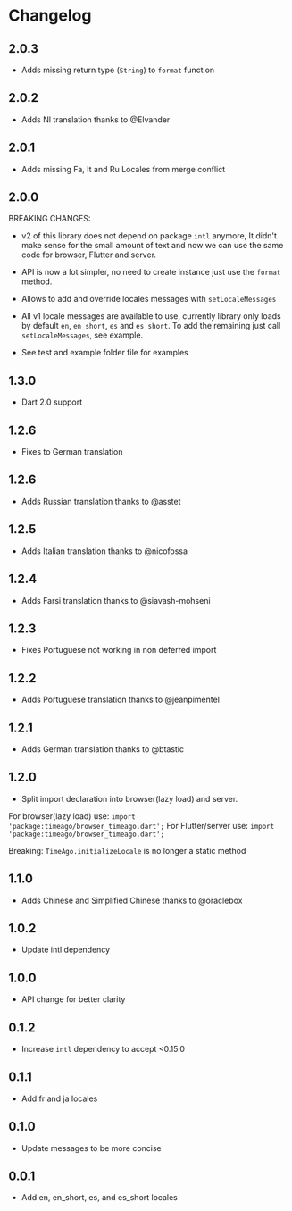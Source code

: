 # Changelog

## 2.0.3
- Adds missing return type (`String`) to `format` function

## 2.0.2
- Adds Nl translation thanks to @Elvander

## 2.0.1
- Adds missing Fa, It and Ru Locales from merge conflict

## 2.0.0
BREAKING CHANGES:
- v2 of this library does not depend on package `intl` anymore, It didn't make sense for the small amount
of text and now we can use the same code for browser, Flutter and server.

- API is now a lot simpler, no need to create instance just use the `format` method.

- Allows to add and override locales messages with `setLocaleMessages`

- All v1 locale messages are available to use, currently library only loads by default `en`, `en_short`, `es` and `es_short`.
To add the remaining just call `setLocaleMessages`, see example.

- See test and example folder file for examples

## 1.3.0
- Dart 2.0 support

## 1.2.6
- Fixes to German translation

## 1.2.6
- Adds Russian translation thanks to @asstet

## 1.2.5
- Adds Italian translation thanks to @nicofossa

## 1.2.4
- Adds Farsi translation thanks to @siavash-mohseni

## 1.2.3
- Fixes Portuguese not working in non deferred import

## 1.2.2
- Adds Portuguese translation thanks to @jeanpimentel

## 1.2.1
- Adds German translation thanks to @btastic 

## 1.2.0
- Split import declaration into browser(lazy load) and server.

For browser(lazy load) use: `import 'package:timeago/browser_timeago.dart';`
For Flutter/server use: `import 'package:timeago/browser_timeago.dart';`

Breaking: `TimeAgo.initializeLocale` is no longer a static method


## 1.1.0
- Adds Chinese and Simplified Chinese thanks to @oraclebox

## 1.0.2
- Update intl dependency

## 1.0.0
- API change for better clarity

## 0.1.2
- Increase `intl` dependency to accept <0.15.0

## 0.1.1
- Add fr and ja locales

## 0.1.0
- Update messages to be more concise

## 0.0.1

- Add en, en_short, es, and es_short locales
